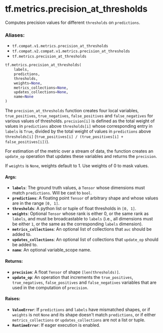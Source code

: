 <div itemscope itemtype="http://developers.google.com/ReferenceObject">
<meta itemprop="name" content="tf.metrics.precision_at_thresholds" />
<meta itemprop="path" content="Stable" />
</div>

# tf.metrics.precision_at_thresholds

Computes precision values for different `thresholds` on `predictions`.

### Aliases:

* `tf.compat.v1.metrics.precision_at_thresholds`
* `tf.compat.v2.compat.v1.metrics.precision_at_thresholds`
* `tf.metrics.precision_at_thresholds`

``` python
tf.metrics.precision_at_thresholds(
    labels,
    predictions,
    thresholds,
    weights=None,
    metrics_collections=None,
    updates_collections=None,
    name=None
)
```

<!-- Placeholder for "Used in" -->

The `precision_at_thresholds` function creates four local variables,
`true_positives`, `true_negatives`, `false_positives` and `false_negatives`
for various values of thresholds. `precision[i]` is defined as the total
weight of values in `predictions` above `thresholds[i]` whose corresponding
entry in `labels` is `True`, divided by the total weight of values in
`predictions` above `thresholds[i]` (`true_positives[i] / (true_positives[i] +
false_positives[i])`).

For estimation of the metric over a stream of data, the function creates an
`update_op` operation that updates these variables and returns the
`precision`.

If `weights` is `None`, weights default to 1. Use weights of 0 to mask values.

#### Args:


* <b>`labels`</b>: The ground truth values, a `Tensor` whose dimensions must match
  `predictions`. Will be cast to `bool`.
* <b>`predictions`</b>: A floating point `Tensor` of arbitrary shape and whose values
  are in the range `[0, 1]`.
* <b>`thresholds`</b>: A python list or tuple of float thresholds in `[0, 1]`.
* <b>`weights`</b>: Optional `Tensor` whose rank is either 0, or the same rank as
  `labels`, and must be broadcastable to `labels` (i.e., all dimensions must
  be either `1`, or the same as the corresponding `labels` dimension).
* <b>`metrics_collections`</b>: An optional list of collections that `auc` should be
  added to.
* <b>`updates_collections`</b>: An optional list of collections that `update_op` should
  be added to.
* <b>`name`</b>: An optional variable_scope name.


#### Returns:


* <b>`precision`</b>: A float `Tensor` of shape `[len(thresholds)]`.
* <b>`update_op`</b>: An operation that increments the `true_positives`,
  `true_negatives`, `false_positives` and `false_negatives` variables that
  are used in the computation of `precision`.


#### Raises:


* <b>`ValueError`</b>: If `predictions` and `labels` have mismatched shapes, or if
  `weights` is not `None` and its shape doesn't match `predictions`, or if
  either `metrics_collections` or `updates_collections` are not a list or
  tuple.
* <b>`RuntimeError`</b>: If eager execution is enabled.